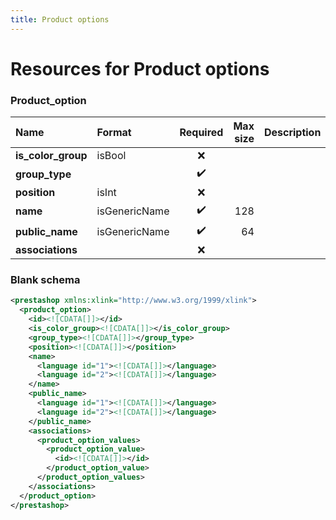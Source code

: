 ```yaml
---
title: Product options
---
```


# Resources for Product options

### Product_option

|        Name        |    Format     | Required | Max size | Description |
| :----------------- | :------------ | :------: | -------: | :---------- |
| **is_color_group** | isBool        | ❌        |          |             |
| **group_type**     |               | ✔️       |          |             |
| **position**       | isInt         | ❌        |          |             |
| **name**           | isGenericName | ✔️       | 128      |             |
| **public_name**    | isGenericName | ✔️       | 64       |             |
| **associations**   |               | ❌        |          |             |


### Blank schema

```xml
<prestashop xmlns:xlink="http://www.w3.org/1999/xlink">
  <product_option>
    <id><![CDATA[]]></id>
    <is_color_group><![CDATA[]]></is_color_group>
    <group_type><![CDATA[]]></group_type>
    <position><![CDATA[]]></position>
    <name>
      <language id="1"><![CDATA[]]></language>
      <language id="2"><![CDATA[]]></language>
    </name>
    <public_name>
      <language id="1"><![CDATA[]]></language>
      <language id="2"><![CDATA[]]></language>
    </public_name>
    <associations>
      <product_option_values>
        <product_option_value>
          <id><![CDATA[]]></id>
        </product_option_value>
      </product_option_values>
    </associations>
  </product_option>
</prestashop>
```

